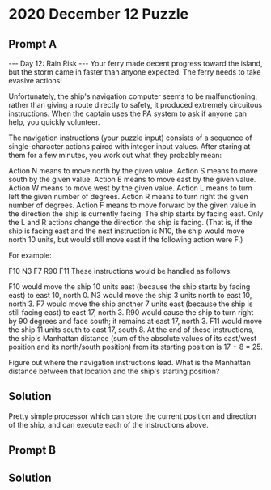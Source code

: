 # 2020 December 12 Puzzle

## Prompt A

--- Day 12: Rain Risk ---
Your ferry made decent progress toward the island, but the storm came in faster than anyone expected. The ferry needs to take evasive actions!

Unfortunately, the ship's navigation computer seems to be malfunctioning; rather than giving a route directly to safety, it produced extremely circuitous instructions. When the captain uses the PA system to ask if anyone can help, you quickly volunteer.

The navigation instructions (your puzzle input) consists of a sequence of single-character actions paired with integer input values. After staring at them for a few minutes, you work out what they probably mean:

Action N means to move north by the given value.
Action S means to move south by the given value.
Action E means to move east by the given value.
Action W means to move west by the given value.
Action L means to turn left the given number of degrees.
Action R means to turn right the given number of degrees.
Action F means to move forward by the given value in the direction the ship is currently facing.
The ship starts by facing east. Only the L and R actions change the direction the ship is facing. (That is, if the ship is facing east and the next instruction is N10, the ship would move north 10 units, but would still move east if the following action were F.)

For example:

F10
N3
F7
R90
F11
These instructions would be handled as follows:

F10 would move the ship 10 units east (because the ship starts by facing east) to east 10, north 0.
N3 would move the ship 3 units north to east 10, north 3.
F7 would move the ship another 7 units east (because the ship is still facing east) to east 17, north 3.
R90 would cause the ship to turn right by 90 degrees and face south; it remains at east 17, north 3.
F11 would move the ship 11 units south to east 17, south 8.
At the end of these instructions, the ship's Manhattan distance (sum of the absolute values of its east/west position and its north/south position) from its starting position is 17 + 8 = 25.

Figure out where the navigation instructions lead. What is the Manhattan distance between that location and the ship's starting position?

## Solution

Pretty simple processor which can store the current position and direction of the ship, and can execute each of the instructions above.

## Prompt B

## Solution

